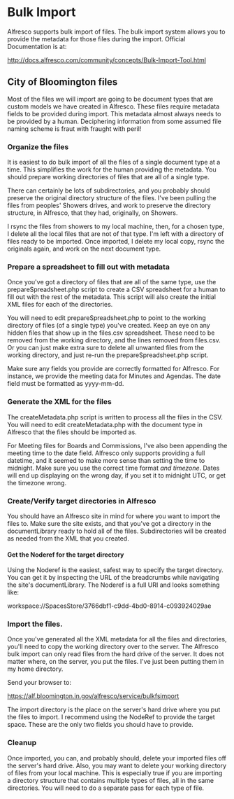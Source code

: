 
# Bulk Import

Alfresco supports bulk import of files.  The bulk import system allows you to provide the metadata for those files during the import.  Official Documentation is at:

http://docs.alfresco.com/community/concepts/Bulk-Import-Tool.html

## City of Bloomington files
Most of the files we will import are going to be document types that are custom models we have created in Alfresco.  These files require metadata fields to be provided during import.  This metadata almost always needs to be provided by a human.  Deciphering information from some assumed file naming scheme is fraut with fraught with peril!

### Organize the files
It is easiest to do bulk import of all the files of a single document type at a time.  This simplifies the work for the human providing the metadata.  You should prepare working directories of files that are all of a single type.

There can certainly be lots of subdirectories, and you probably should preserve the original directory structure of the files.  I've been pulling the files from peoples' Showers drives, and work to preserve the directory structure, in Alfresco, that they had, originally, on Showers.

I rsync the files from showers to my local machine, then, for a chosen type, I delete all the local files that are not of that type.   I'm left with a directory of files ready to be imported.  Once imported, I delete my local copy, rsync the originals again, and work on the next document type.

### Prepare a spreadsheet to fill out with metadata
Once you've got a directory of files that are all of the same type, use the prepareSpreadsheet.php script to create a CSV spreadsheet for a human to fill out with the rest of the metadata.  This script will also create the initial XML files for each of the directories.

You will need to edit prepareSpreadsheet.php to point to the working directory of files (of a single type) you've created.  Keep an eye on any hidden files that show up in the files.csv spreadsheet.  These need to be removed from the working directory, and the lines removed from files.csv.  Or you can just make extra sure to delete all unwanted files from the working directory, and just re-run the prepareSpreadsheet.php script.

Make sure any fields you provide are correctly formatted for Alfresco.  For instance, we provide the meeting data for Minutes and Agendas.  The date field must be formatted as yyyy-mm-dd.

### Generate the XML for the files
The createMetadata.php script is written to process all the files in the CSV.  You will need to edit createMetadata.php with the document type in Alfresco that the files should be imported as.

For Meeting files for Boards and Commissions, I've also been appending the meeting time to the date field.  Alfresco only supports providing a full datetime, and it seemed to make more sense than setting the time to midnight.  Make sure you use the correct time format *and timezone*.  Dates will end up displaying on the wrong day, if you set it to midnight UTC, or get the timezone wrong.

### Create/Verify target directories in Alfresco
You should have an Alfresco site in mind for where you want to import the files to.  Make sure the site exists, and that you've got a directory in the documentLibrary ready to hold all of the files.  Subdirectories will be created as needed from the XML that you created.

#### Get the Noderef for the target directory
Using the Noderef is the easiest, safest way to specify the target directory.  You can get it by inspecting the URL of the breadcrumbs while navigating the site's documentLibrary.  The Noderef is a full URI and looks something like:

workspace://SpacesStore/3766dbf1-c9dd-4bd0-8914-c093924029ae


### Import the files.
Once you've generated all the XML metadata for all the files and directories, you'll need to copy the working directory over to the server.  The Alfresco bulk import can only read files from the hard drive of the server.  It does not matter where, on the server, you put the files.  I've just been putting them in my home directory.

Send your browser to:

https://alf.bloomington.in.gov/alfresco/service/bulkfsimport

The import directory is the place on the server's hard drive where you put the files to import.  I recommend using the NodeRef to provide the target space.  These are the only two fields you should have to provide.

### Cleanup
Once imported, you can, and probably should, delete your imported files off the server's hard drive.  Also, you may want to delete your working directory of files from your local machine.  This is especially true if you are importing a directory structure that contains multiple types of files, all in the same directories.  You will need to do a separate pass for each type of file.
